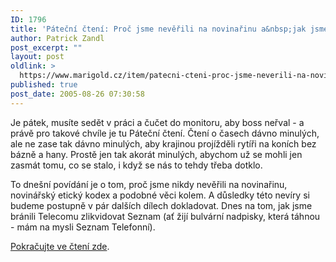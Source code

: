 ```yaml
---
ID: 1796
title: 'Páteční čtení: Proč jsme nevěřili na novinařinu a&nbsp;jak jsme bránili Telecomu zlikvidovat seznam'
author: Patrick Zandl
post_excerpt: ""
layout: post
oldlink: >
  https://www.marigold.cz/item/patecni-cteni-proc-jsme-neverili-na-novinarinu-a-jak-jsme-branili-telecomu-zlikvidovat-seznam
published: true
post_date: 2005-08-26 07:30:58
---
```

<p>Je pátek, musíte sedět v práci a čučet do monitoru, aby boss neřval - a právě pro takové chvíle je tu Páteční čtení. Čtení o časech dávno minulých, ale ne zase tak dávno minulých, aby krajinou projížděli rytíři na koních bez bázně a hany. Prostě jen tak akorát minulých, abychom už se mohli jen zasmát tomu, co se stalo, i když se nás to tehdy třeba dotklo. </p>

<p>To dnešní povídání je o tom, proč jsme nikdy nevěřili na novinařinu, novinářský etický kodex a podobné věci kolem. A důsledky této nevíry si budeme postupně v pár dalších dílech dokladovat. Dnes na tom, jak jsme bránili Telecomu zlikvidovat Seznam (ať žijí bulvární nadpisky, která táhnou - mám na mysli Seznam Telefonní).</p>

<p><a href="/item/proc-jsme-neverili-na-novinarinu-a-jak-jsme-branili-telecomu-zlikvidovat-seznam/category/historie-ceskeho-internetu">Pokračujte ve čtení zde</a>.
</p>
